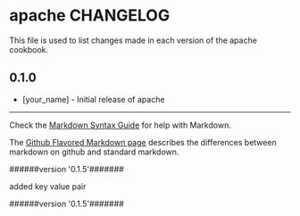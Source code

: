 # apache CHANGELOG

This file is used to list changes made in each version of the apache cookbook.

## 0.1.0
- [your_name] - Initial release of apache

- - -
Check the [Markdown Syntax Guide](http://daringfireball.net/projects/markdown/syntax) for help with Markdown.

The [Github Flavored Markdown page](http://github.github.com/github-flavored-markdown/) describes the differences between markdown on github and standard markdown.

######version  '0.1.5'#######

added key value pair



######version  '0.1.5'#######




